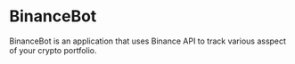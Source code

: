 # BinanceBot

BinanceBot is an application that uses Binance API to track various asspect of your crypto portfolio.